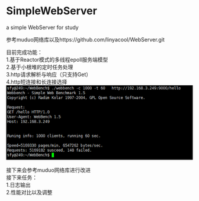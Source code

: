 # SimpleWebServer
a simple WebServer for study

参考muduo网络库以及https://github.com/linyacool/WebServer.git <br>

目前完成功能：<br>
1.基于Reactor模式的多线程epoll服务端模型 <br>
2.基于小根堆的定时任务处理 <br>
3.http请求解析与响应（只支持Get） <br>
4.http短连接和长连接选择 <br>
   ![image](https://github.com/shifangyan/SimpleWebServer/blob/master/%E7%9F%AD%E8%BF%9E%E6%8E%A5%E6%B5%8B%E8%AF%95.png)
             
接下来会参考muduo网络库进行改进 <br>
接下来任务：<br>
1.日志输出 <br>
2.性能对比以及调整 <br>
             
